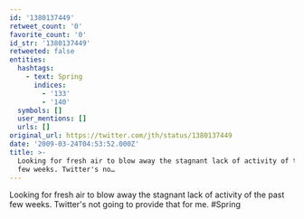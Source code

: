 ```yaml
---
id: '1380137449'
retweet_count: '0'
favorite_count: '0'
id_str: '1380137449'
retweeted: false
entities:
  hashtags:
    - text: Spring
      indices:
        - '133'
        - '140'
  symbols: []
  user_mentions: []
  urls: []
original_url: https://twitter.com/jth/status/1380137449
date: '2009-03-24T04:53:52.000Z'
title: >-
  Looking for fresh air to blow away the stagnant lack of activity of the past
  few weeks. Twitter's no…
---
```


Looking for fresh air to blow away the stagnant lack of activity of the past few weeks. Twitter's not going to provide that for me.  #Spring